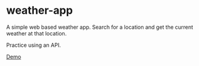 # weather-app

A simple web based weather app. Search for a location and get the current weather at that location. 

Practice using an API.

[Demo](https://sabinaan.github.io/weather-app/)